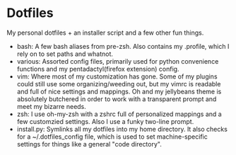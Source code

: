 Dotfiles
=======
My personal dotfiles + an installer script and a few other fun things.

- bash: A few bash aliases from pre-zsh.  Also contains my .profile, which I rely on to set paths and whatnot.
- various: Assorted config files, primarily used for python convenience functions and my pentadactyl(firefox extension) config.
- vim: Where most of my customization has gone.  Some of my plugins could still use some organizing/weeding out, but my vimrc is readable and full of nice settings and mappings. Oh and my jellybeans theme is absolutely butchered in order to work with a transparent prompt and meet my bizarre needs.
- zsh: I use oh-my-zsh with a zshrc full of personalized mappings and a few customzied settings.  Also I use a funky two-line prompt.
- install.py: Symlinks all my dotfiles into my home directory.  It also checks for a ~/.dotfiles_config file, which is used to set machine-specific settings for things like a general "code directory".
